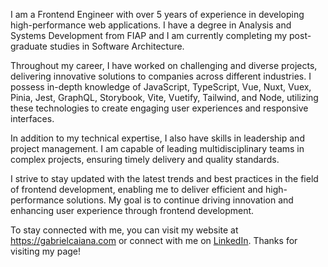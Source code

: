I am a Frontend Engineer with over 5 years of experience in developing high-performance web applications. I have a degree in Analysis and Systems Development from FIAP and I am currently completing my post-graduate studies in Software Architecture.

Throughout my career, I have worked on challenging and diverse projects, delivering innovative solutions to companies across different industries. I possess in-depth knowledge of JavaScript, TypeScript, Vue, Nuxt, Vuex, Pinia, Jest, GraphQL, Storybook, Vite, Vuetify, Tailwind, and Node, utilizing these technologies to create engaging user experiences and responsive interfaces.

In addition to my technical expertise, I also have skills in leadership and project management. I am capable of leading multidisciplinary teams in complex projects, ensuring timely delivery and quality standards.

I strive to stay updated with the latest trends and best practices in the field of frontend development, enabling me to deliver efficient and high-performance solutions. My goal is to continue driving innovation and enhancing user experience through frontend development.

To stay connected with me, you can visit my website at https://gabrielcaiana.com or connect with me on [LinkedIn](https://www.linkedin.com/in/gabrielcaiana/). Thanks for visiting my page!
